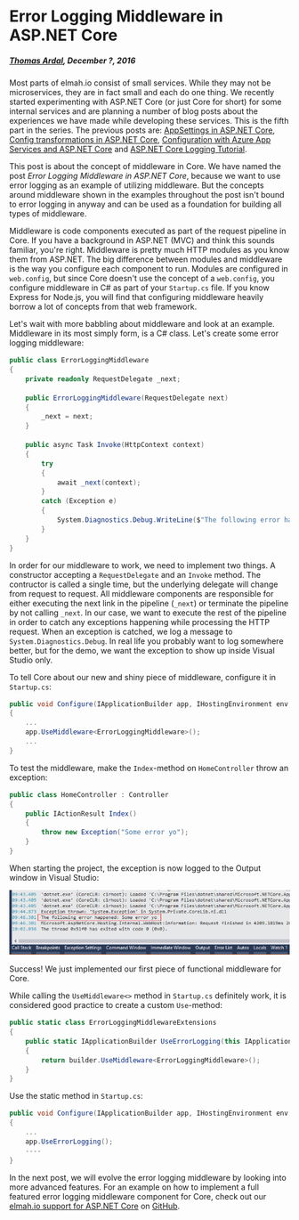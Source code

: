 # Error Logging Middleware in ASP.NET Core

##### [Thomas Ardal](http://elmah.io/about/), December ?, 2016

Most parts of elmah.io consist of small services. While they may not be microservices, they are in fact small and each do one thing. We recently started experimenting with ASP.NET Core (or just Core for short) for some internal services and are planning a number of blog posts about the experiences we have made while developing these services. This is the fifth part in the series. The previous posts are: [AppSettings in ASP.NET Core](appsettings-in-aspnetcore.md), [Config transformations in ASP.NET Core](config-transformations-in-aspnetcore.md), [Configuration with Azure App Services and ASP.NET Core](configuration-with-azure-app-services-and-aspnetcore.md) and [ASP.NET Core Logging Tutorial](aspnetcore-logging-tutorial.md).

This post is about the concept of middleware in Core. We have named the post *Error Logging Middleware in ASP.NET Core*, because we want to use error logging as an example of utilizing middleware. But the concepts around middleware shown in the examples throughout the post isn't bound to error logging in anyway and can be used as a foundation for building all types of middleware.

Middleware is code components executed as part of the request pipeline in Core. If you have a background in ASP.NET (MVC) and think this sounds familiar, you're right. Middleware is pretty much HTTP modules as you know them from ASP.NET. The big difference between modules and middleware is the way you configure each component to run. Modules are configured in `web.config`, but since Core doesn't use the concept of a `web.config`, you configure middleware in C# as part of your `Startup.cs` file. If you know Express for Node.js, you will find that configuring middleware heavily borrow a lot of concepts from that web framework.

Let's wait with more babbling about middleware and look at an example. Middleware in its most simply form, is a C# class. Let's create some error logging middleware:

```csharp
public class ErrorLoggingMiddleware
{
    private readonly RequestDelegate _next;

    public ErrorLoggingMiddleware(RequestDelegate next)
    {
        _next = next;
    }

    public async Task Invoke(HttpContext context)
    {
        try
        {
            await _next(context);
        }
        catch (Exception e)
        {
            System.Diagnostics.Debug.WriteLine($"The following error happened: {e.Message}");
        }
    }
}
```

In order for our middleware to work, we need to implement two things. A constructor accepting a `RequestDelegate` and an `Invoke` method. The contructor is called a single time, but the underlying delegate will change from request to request. All middleware components are responsible for either executing the next link in the pipeline (`_next`) or terminate the pipeline by not calling `_next`. In our case, we want to execute the rest of the pipeline in order to catch any exceptions happening while processing the HTTP request. When an exception is catched, we log a message to `System.Diagnostics.Debug`. In real life you probably want to log somewhere better, but for the demo, we want the exception to show up inside Visual Studio only.

To tell Core about our new and shiny piece of middleware, configure it in `Startup.cs`:

```csharp
public void Configure(IApplicationBuilder app, IHostingEnvironment env, ILoggerFactory loggerFactory)
{
    ...
    app.UseMiddleware<ErrorLoggingMiddleware>();
    ...
}
```

To test the middleware, make the `Index`-method on `HomeController` throw an exception:

```csharp
public class HomeController : Controller
{
    public IActionResult Index()
    {
        throw new Exception("Some error yo");
    }
}
```

When starting the project, the exception is now logged to the Output window in Visual Studio:

![Debug message in output](images/debug_message_in_output.png)

Success! We just implemented our first piece of functional middleware for Core.

While calling the `UseMiddleware<>` method in `Startup.cs` definitely work, it is considered good practice to create a custom `Use`-method:

```csharp
public static class ErrorLoggingMiddlewareExtensions
{
    public static IApplicationBuilder UseErrorLogging(this IApplicationBuilder builder)
    {
        return builder.UseMiddleware<ErrorLoggingMiddleware>();
    }
}
```

Use the static method in `Startup.cs`:

```csharp
public void Configure(IApplicationBuilder app, IHostingEnvironment env, ILoggerFactory loggerFactory)
{
    ...
    app.UseErrorLogging();
    ----
}
```

In the next post, we will evolve the error logging middleware by looking into more advanced features. For an example on how to implement a full featured error logging middleware component for Core, check out our [elmah.io support for ASP.NET Core](http://docs.elmah.io/logging-to-elmah-io-from-aspnet-core/) on [GitHub](https://github.com/elmahio/Elmah.Io.AspNetCore/blob/master/Elmah.Io.AspNetCore/ElmahIoMiddleware.cs).